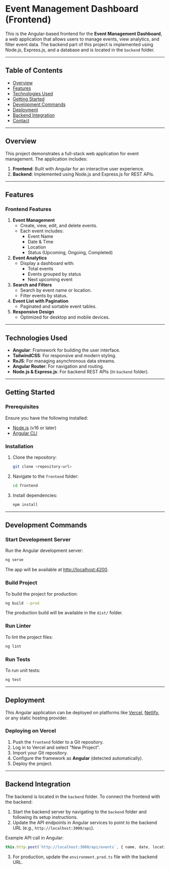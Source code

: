 # Event Management Dashboard (Frontend)

This is the Angular-based frontend for the **Event Management Dashboard**, a web application that allows users to manage events, view analytics, and filter event data. The backend part of this project is implemented using Node.js, Express.js, and a database and is located in the `backend` folder.

---

## Table of Contents  
- [Overview](#overview)  
- [Features](#features)  
- [Technologies Used](#technologies-used)  
- [Getting Started](#getting-started)  
- [Development Commands](#development-commands)  
- [Deployment](#deployment)  
- [Backend Integration](#backend-integration)  
- [Contact](#contact)  

---

## Overview  

This project demonstrates a full-stack web application for event management. The application includes:  
1. **Frontend**: Built with Angular for an interactive user experience.  
2. **Backend**: Implemented using Node.js and Express.js for REST APIs.  

---

## Features  

### Frontend Features  
1. **Event Management**  
   - Create, view, edit, and delete events.  
   - Each event includes:  
     - Event Name  
     - Date & Time  
     - Location  
     - Status (Upcoming, Ongoing, Completed)  
2. **Event Analytics**  
   - Display a dashboard with:  
     - Total events  
     - Events grouped by status  
     - Next upcoming event  
3. **Search and Filters**  
   - Search by event name or location.  
   - Filter events by status.  
4. **Event List with Pagination**  
   - Paginated and sortable event tables.  
5. **Responsive Design**  
   - Optimized for desktop and mobile devices.  

---

## Technologies Used  
- **Angular**: Framework for building the user interface.  
- **TailwindCSS**: For responsive and modern styling.  
- **RxJS**: For managing asynchronous data streams.  
- **Angular Router**: For navigation and routing.  
- **Node.js & Express.js**: For backend REST APIs (in `backend` folder).  


---

## Getting Started  

### Prerequisites  
Ensure you have the following installed:  
- [Node.js](https://nodejs.org/) (v16 or later)  
- [Angular CLI](https://angular.io/cli)  

### Installation  
1. Clone the repository:  
   ```bash
   git clone <repository-url>
   ```

2. Navigate to the `frontend` folder:  
   ```bash
   cd frontend
   ```

3. Install dependencies:  
   ```bash
   npm install
   ```

---

## Development Commands  

### Start Development Server  
Run the Angular development server:  
```bash
ng serve
```
The app will be available at [http://localhost:4200](http://localhost:4200).  

### Build Project  
To build the project for production:  
```bash
ng build --prod
```
The production build will be available in the `dist/` folder.  

### Run Linter  
To lint the project files:  
```bash
ng lint
```

### Run Tests  
To run unit tests:  
```bash
ng test
```

---

## Deployment  

This Angular application can be deployed on platforms like [Vercel](https://vercel.com/), [Netlify](https://www.netlify.com/), or any static hosting provider.  

### Deploying on Vercel  
1. Push the `frontend` folder to a Git repository.  
2. Log in to Vercel and select "New Project".  
3. Import your Git repository.  
4. Configure the framework as **Angular** (detected automatically).  
5. Deploy the project.  

---

## Backend Integration  

The backend is located in the `backend` folder. To connect the frontend with the backend:  

1. Start the backend server by navigating to the `backend` folder and following its setup instructions.  
2. Update the API endpoints in Angular services to point to the backend URL (e.g., `http://localhost:3000/api`).  

Example API call in Angular:  
```typescript
this.http.post(`http://localhost:3000/api/events`, { name, date, location, status });
```

3. For production, update the `environment.prod.ts` file with the backend URL.  


